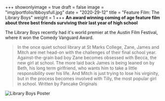 +++
showonlyimage = true
draft = false
image = "img/portfolio/lbboysfull.jpg"
date = "2020-29-12"
title = "Feature Film: The Library Boys"
weight = 1
+++
**An award winning coming of age feature film about three best friends surviving their last year of high school**

<!--more-->


The Library Boys recently had it's world premier at the Austin Film Festival, where it won the Comedy Vanguard Award.

> In the once quiet school library at St Marks College, Zane, James and Mitch are met head-on with the challenges of their final school year. Against-the-grain bad boy Zane becomes obsessed with Becca, the new girl at school. The more laid back James is being leaned on by Beth, his long term girlfriend, who wants him to take a little responsibility over his life. And Mitch is just trying to lose his virginity, but in the process becomes involved with Tilly, the most popular girl in school. Written by Pancake Originals


![Library Boys Poster](/img/librarybcover.png)
